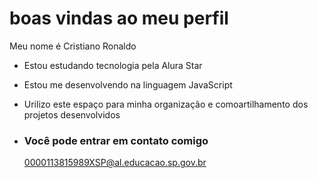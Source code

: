 # boas vindas ao meu perfil
 
 Meu nome é Cristiano Ronaldo
- Estou estudando tecnologia pela Alura Star
- Estou me desenvolvendo na linguagem JavaScript
- Urilizo este espaço para minha organização e comoartilhamento dos projetos desenvolvidos
- 
  ### Você pode entrar em contato comigo

  0000113815989XSP@al.educacao.sp.gov.br
